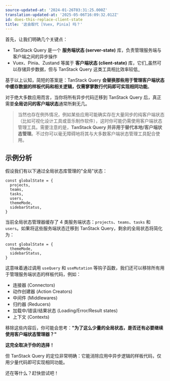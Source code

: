 ```yaml
---
source-updated-at: '2024-01-26T03:31:25.000Z'
translation-updated-at: '2025-05-06T16:09:32.012Z'
id: does-this-replace-client-state
title: '这会取代 [Vuex, Pinia] 吗？'
---
```

首先，让我们明确几个关键点：

- TanStack Query 是一个 **服务端状态 (server-state)** 库，负责管理服务端与客户端之间的异步操作
- Vuex、Pinia、Zustand 等属于 **客户端状态 (client-state)** 库，它们_虽然可以存储异步数据，但与 TanStack Query 这类工具相比效率较低_

基于以上认知，简短的答案是：TanStack Query **会替换那些用于管理客户端状态中缓存数据的样板代码和相关逻辑，仅需寥寥数行代码即可实现相同功能**。

对于绝大多数应用而言，当你将所有异步代码迁移到 TanStack Query 后，真正需要**全局访问的客户端状态**通常所剩无几。

> 当然也存在例外情况，例如某些应用可能确实存在大量同步的纯客户端状态（比如可视化设计工具或音乐制作软件），这时你可能仍需使用客户端状态管理工具。需要注意的是，**TanStack Query 并非用于替代本地/客户端状态管理**。不过你可以毫无障碍地将其与大多数客户端状态管理工具配合使用。

## 示例分析

假设我们有以下通过全局状态库管理的"全局"状态：

```tsx
const globalState = {
  projects,
  teams,
  tasks,
  users,
  themeMode,
  sidebarStatus,
}
```

当前全局状态管理器缓存了 4 类服务端状态：`projects`、`teams`、`tasks` 和 `users`。如果将这些服务端状态迁移到 TanStack Query，剩余的全局状态将简化为：

```tsx
const globalState = {
  themeMode,
  sidebarStatus,
}
```

这意味着通过调用 `useQuery` 和 `useMutation` 等钩子函数，我们还可以移除所有用于管理服务端状态的样板代码，例如：

- 连接器 (Connectors)
- 动作创建器 (Action Creators)
- 中间件 (Middlewares)
- 归约器 (Reducers)
- 加载中/错误/结果状态 (Loading/Error/Result states)
- 上下文 (Contexts)

移除这些内容后，你可能会思考：**"为了这么少量的全局状态，是否还有必要继续使用客户端状态管理器？"**

**这完全取决于你的选择！**

但 TanStack Query 的定位非常明确：它能消除应用中异步逻辑的样板代码，仅用少量代码即可实现相同功能。

还在等什么？赶快尝试吧！
